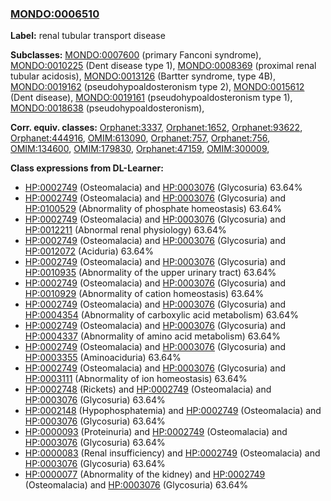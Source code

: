
### [MONDO:0006510](http://purl.obolibrary.org/obo/MONDO_0006510)
**Label:** renal tubular transport disease

**Subclasses:** [MONDO:0007600](http://purl.obolibrary.org/obo/MONDO_0007600) (primary Fanconi syndrome), [MONDO:0010225](http://purl.obolibrary.org/obo/MONDO_0010225) (Dent disease type 1), [MONDO:0008369](http://purl.obolibrary.org/obo/MONDO_0008369) (proximal renal tubular acidosis), [MONDO:0013126](http://purl.obolibrary.org/obo/MONDO_0013126) (Bartter syndrome, type 4B), [MONDO:0019162](http://purl.obolibrary.org/obo/MONDO_0019162) (pseudohypoaldosteronism type 2), [MONDO:0015612](http://purl.obolibrary.org/obo/MONDO_0015612) (Dent disease), [MONDO:0019161](http://purl.obolibrary.org/obo/MONDO_0019161) (pseudohypoaldosteronism type 1), [MONDO:0018638](http://purl.obolibrary.org/obo/MONDO_0018638) (pseudohypoaldosteronism), 

**Corr. equiv. classes:** [Orphanet:3337](http://www.orpha.net/ORDO/Orphanet_3337), [Orphanet:1652](http://www.orpha.net/ORDO/Orphanet_1652), [Orphanet:93622](http://www.orpha.net/ORDO/Orphanet_93622), [Orphanet:444916](http://www.orpha.net/ORDO/Orphanet_444916), [OMIM:613090](http://purl.obolibrary.org/obo/OMIM_613090), [Orphanet:757](http://www.orpha.net/ORDO/Orphanet_757), [Orphanet:756](http://www.orpha.net/ORDO/Orphanet_756), [OMIM:134600](http://purl.obolibrary.org/obo/OMIM_134600), [OMIM:179830](http://purl.obolibrary.org/obo/OMIM_179830), [Orphanet:47159](http://www.orpha.net/ORDO/Orphanet_47159), [OMIM:300009](http://purl.obolibrary.org/obo/OMIM_300009), 

**Class expressions from DL-Learner:**

- [HP:0002749](http://purl.obolibrary.org/obo/HP_0002749) (Osteomalacia) and [HP:0003076](http://purl.obolibrary.org/obo/HP_0003076) (Glycosuria) 63.64%
- [HP:0002749](http://purl.obolibrary.org/obo/HP_0002749) (Osteomalacia) and [HP:0003076](http://purl.obolibrary.org/obo/HP_0003076) (Glycosuria) and [HP:0100529](http://purl.obolibrary.org/obo/HP_0100529) (Abnormality of phosphate homeostasis) 63.64%
- [HP:0002749](http://purl.obolibrary.org/obo/HP_0002749) (Osteomalacia) and [HP:0003076](http://purl.obolibrary.org/obo/HP_0003076) (Glycosuria) and [HP:0012211](http://purl.obolibrary.org/obo/HP_0012211) (Abnormal renal physiology) 63.64%
- [HP:0002749](http://purl.obolibrary.org/obo/HP_0002749) (Osteomalacia) and [HP:0003076](http://purl.obolibrary.org/obo/HP_0003076) (Glycosuria) and [HP:0012072](http://purl.obolibrary.org/obo/HP_0012072) (Aciduria) 63.64%
- [HP:0002749](http://purl.obolibrary.org/obo/HP_0002749) (Osteomalacia) and [HP:0003076](http://purl.obolibrary.org/obo/HP_0003076) (Glycosuria) and [HP:0010935](http://purl.obolibrary.org/obo/HP_0010935) (Abnormality of the upper urinary tract) 63.64%
- [HP:0002749](http://purl.obolibrary.org/obo/HP_0002749) (Osteomalacia) and [HP:0003076](http://purl.obolibrary.org/obo/HP_0003076) (Glycosuria) and [HP:0010929](http://purl.obolibrary.org/obo/HP_0010929) (Abnormality of cation homeostasis) 63.64%
- [HP:0002749](http://purl.obolibrary.org/obo/HP_0002749) (Osteomalacia) and [HP:0003076](http://purl.obolibrary.org/obo/HP_0003076) (Glycosuria) and [HP:0004354](http://purl.obolibrary.org/obo/HP_0004354) (Abnormality of carboxylic acid metabolism) 63.64%
- [HP:0002749](http://purl.obolibrary.org/obo/HP_0002749) (Osteomalacia) and [HP:0003076](http://purl.obolibrary.org/obo/HP_0003076) (Glycosuria) and [HP:0004337](http://purl.obolibrary.org/obo/HP_0004337) (Abnormality of amino acid metabolism) 63.64%
- [HP:0002749](http://purl.obolibrary.org/obo/HP_0002749) (Osteomalacia) and [HP:0003076](http://purl.obolibrary.org/obo/HP_0003076) (Glycosuria) and [HP:0003355](http://purl.obolibrary.org/obo/HP_0003355) (Aminoaciduria) 63.64%
- [HP:0002749](http://purl.obolibrary.org/obo/HP_0002749) (Osteomalacia) and [HP:0003076](http://purl.obolibrary.org/obo/HP_0003076) (Glycosuria) and [HP:0003111](http://purl.obolibrary.org/obo/HP_0003111) (Abnormality of ion homeostasis) 63.64%
- [HP:0002748](http://purl.obolibrary.org/obo/HP_0002748) (Rickets) and [HP:0002749](http://purl.obolibrary.org/obo/HP_0002749) (Osteomalacia) and [HP:0003076](http://purl.obolibrary.org/obo/HP_0003076) (Glycosuria) 63.64%
- [HP:0002148](http://purl.obolibrary.org/obo/HP_0002148) (Hypophosphatemia) and [HP:0002749](http://purl.obolibrary.org/obo/HP_0002749) (Osteomalacia) and [HP:0003076](http://purl.obolibrary.org/obo/HP_0003076) (Glycosuria) 63.64%
- [HP:0000093](http://purl.obolibrary.org/obo/HP_0000093) (Proteinuria) and [HP:0002749](http://purl.obolibrary.org/obo/HP_0002749) (Osteomalacia) and [HP:0003076](http://purl.obolibrary.org/obo/HP_0003076) (Glycosuria) 63.64%
- [HP:0000083](http://purl.obolibrary.org/obo/HP_0000083) (Renal insufficiency) and [HP:0002749](http://purl.obolibrary.org/obo/HP_0002749) (Osteomalacia) and [HP:0003076](http://purl.obolibrary.org/obo/HP_0003076) (Glycosuria) 63.64%
- [HP:0000077](http://purl.obolibrary.org/obo/HP_0000077) (Abnormality of the kidney) and [HP:0002749](http://purl.obolibrary.org/obo/HP_0002749) (Osteomalacia) and [HP:0003076](http://purl.obolibrary.org/obo/HP_0003076) (Glycosuria) 63.64%



